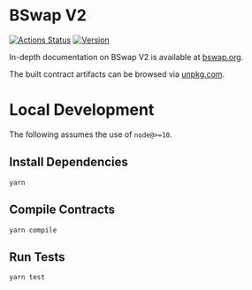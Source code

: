 # BSwap V2

[![Actions Status](https://github.com/BSwap/bswap-v2-core/workflows/CI/badge.svg)](https://github.com/BSwap/bswap-v2-core/actions)
[![Version](https://img.shields.io/npm/v/@bswap/v2-core)](https://www.npmjs.com/package/@bswap/v2-core)

In-depth documentation on BSwap V2 is available at [bswap.org](https://bswap.org/docs).

The built contract artifacts can be browsed via [unpkg.com](https://unpkg.com/browse/@bswap/v2-core@latest/).

# Local Development

The following assumes the use of `node@>=10`.

## Install Dependencies

`yarn`

## Compile Contracts

`yarn compile`

## Run Tests

`yarn test`
